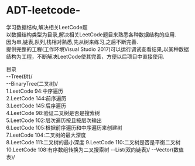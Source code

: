 # ADT-leetcode-
学习数据结构,解决相关LeetCode题  
以数据结构类型为目录,解决相关LeetCode题目来熟悉各种数据结构的应用.  
因为串,链表,队列,栈相对熟悉,先从树来练习,之后不断完善.  
提供完整的工程(工作环境Visual Studio 2017)可以运行调试查看结果,以某种数据结构为工程，不断解决LeetCode使其完善，方便以后项目中直接使用.  

目录  
--Tree(树)/  
	--BinaryTree(二叉树)/  
		1.LeetCode 94:中序遍历  
		2.LeetCode 144:前序遍历  
		3.LeetCode 145:后序遍历  
		4.LeetCode 98:验证二叉树是否是搜索树  
		5.LeetCode 102:层次遍历按且按层次输出  
		6.LeetCode 105:根据前序遍历和中序遍历来创建树  
		7.LeetCode 104:二叉树的最大深度  
		8.LeetCode 111:二叉树的最小深度
		9.LeetCode 110:二叉树是否是平衡二叉树
		10.LeetCode 108:有序数组转换为二叉搜索树
--List(双向链表)/
--Vector(数值表)/
